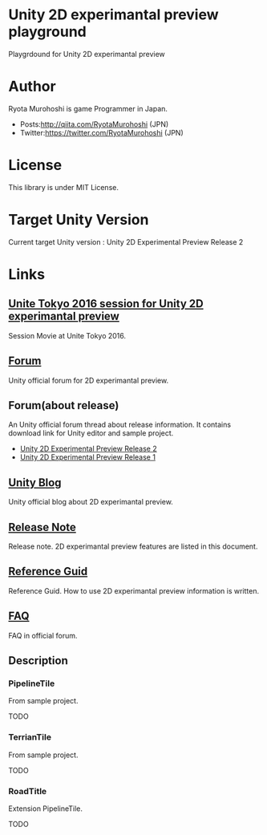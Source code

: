 # Unity 2D experimantal preview playground

Playgrdound for Unity 2D experimantal preview

# Author
Ryota Murohoshi is game Programmer in Japan.

* Posts:http://qiita.com/RyotaMurohoshi (JPN)
* Twitter:https://twitter.com/RyotaMurohoshi (JPN)

# License

This library is under MIT License.

# Target Unity Version

Current target Unity version : Unity 2D Experimental Preview Release 2

# Links

## [Unite Tokyo 2016 session for Unity 2D experimantal preview ](https://www.youtube.com/watch?v=0KJLCzIKwNM)

Session Movie at Unite Tokyo 2016.

## [Forum](http://forum.unity3d.com/forums/2d-experimental-preview.104/)

Unity official forum for 2D experimantal preview.

## Forum(about release)

An Unity official forum thread about release information.
It contains download link for Unity editor and sample project.

* [Unity 2D Experimental Preview Release 2](http://forum.unity3d.com/threads/2d-experimental-preview-release-2.427253/)
* [Unity 2D Experimental Preview Release 1](http://forum.unity3d.com/threads/2d-experimental-preview-release-1.407658/)

## [Unity Blog](http://blogs.unity3d.com/jp/2016/06/13/2d-experimental-preview/)

Unity official blog about 2D experimantal preview.

## [Release Note](https://docs.google.com/document/d/1V8xo3bGIK3maruX8iBGUZVhZdz50-U_lTVH31sfYiMo/edit)

Release note.
2D experimantal preview features are listed in this document.

## [Reference Guid](https://docs.google.com/document/d/1fGYUBPJrJknCsYbAl4z3cOP8x6kealwjZfa2DwcXSgA/edit)

Reference Guid.
How to use 2D experimantal preview information is written.

## [FAQ](http://forum.unity3d.com/threads/faq.402648/)

FAQ in official forum.

## Description

### PipelineTile

From sample project.

TODO

### TerrianTile

From sample project.

TODO

### RoadTitle

Extension PipelineTile.

TODO
